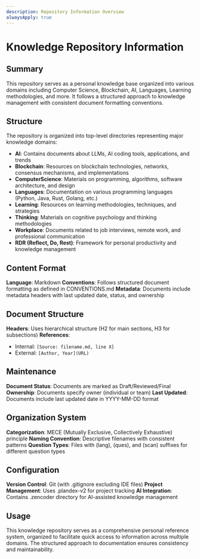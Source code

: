 ```yaml
---
description: Repository Information Overview
alwaysApply: true
---
```


# Knowledge Repository Information

## Summary
This repository serves as a personal knowledge base organized into various domains including Computer Science, Blockchain, AI, Languages, Learning methodologies, and more. It follows a structured approach to knowledge management with consistent document formatting conventions.

## Structure
The repository is organized into top-level directories representing major knowledge domains:

- **AI**: Contains documents about LLMs, AI coding tools, applications, and trends
- **Blockchain**: Resources on blockchain technologies, networks, consensus mechanisms, and implementations
- **ComputerScience**: Materials on programming, algorithms, software architecture, and design
- **Languages**: Documentation on various programming languages (Python, Java, Rust, Golang, etc.)
- **Learning**: Resources on learning methodologies, techniques, and strategies
- **Thinking**: Materials on cognitive psychology and thinking methodologies
- **Workplace**: Documents related to job interviews, remote work, and professional communication
- **RDR (Reflect, Do, Rest)**: Framework for personal productivity and knowledge management

## Content Format
**Language**: Markdown
**Conventions**: Follows structured document formatting as defined in CONVENTIONS.md
**Metadata**: Documents include metadata headers with last updated date, status, and ownership

## Document Structure
**Headers**: Uses hierarchical structure (H2 for main sections, H3 for subsections)
**References**: 
- Internal: `[Source: filename.md, line X]`
- External: `[Author, Year](URL)`

## Maintenance
**Document Status**: Documents are marked as Draft/Reviewed/Final
**Ownership**: Documents specify owner (individual or team)
**Last Updated**: Documents include last updated date in YYYY-MM-DD format

## Organization System
**Categorization**: MECE (Mutually Exclusive, Collectively Exhaustive) principle
**Naming Convention**: Descriptive filenames with consistent patterns
**Question Types**: Files with (lang), (ques), and (scan) suffixes for different question types

## Configuration
**Version Control**: Git (with .gitignore excluding IDE files)
**Project Management**: Uses .plandex-v2 for project tracking
**AI Integration**: Contains .zencoder directory for AI-assisted knowledge management

## Usage
This knowledge repository serves as a comprehensive personal reference system, organized to facilitate quick access to information across multiple domains. The structured approach to documentation ensures consistency and maintainability.